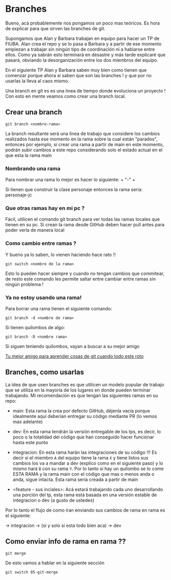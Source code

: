 # Branches

Bueno, acá probablemente nos pongamos un poco mas teóricos. Es hora de explicar para que sirven las branches de git. 

Supongamos que Alan y Barbara trabajan en equipo para hacer un TP de FIUBA. Alan crea el repo y se lo pasa a Barbara y a partir de ese momento empiezan a trabajar sin ningún tipo de coordinación ni a hablarse entre ellos. Como ya sabrán esto terminará en desastre y más tarde explicaré que pasará, obviando la desorganización entre los dos miembros del equipo. 

En el siguiente TP Alan y Barbara saben muy bien como tienen que comenzar porque ahora sí saben que son las branches ! y que por no usarlas la lleva al caos mismo. 

Una branch en git es es una linea de tiempo donde evoluciona un proyecto ! Con esto en mente veamos como crear una branch local.

## Crear una branch

```
git branch <nombre-rama>
```

La branch resultante será una línea de trabajo que considere los cambios realizados hasta ese momento en la rama sobre la cual están "parados", entonces por ejemplo, si crear una rama a partir de main en este momento, podrán subir cambios a este repo considerando solo el estado actual en el que esta la rama main 

### Nombrando una rama 

Para nombrar una rama lo mejor es hacer lo siguiente: <nombre de la feature> + "-" + <sus iniciales> 

Si tienen que construir la clase personaje entonces la rama seria: personaje-jc

### Que otras ramas hay en mi pc ?

Fácil, utilicen el comando git branch para ver todas las ramas locales que tienen en su pc. Si crean la rama desde GitHub deben hacer pull antes para poder verla de manera local

### Como cambio entre ramas ? 

Y bueno ya lo saben, lo vienen haciendo hace rato !! 

```
git switch <nombre de la rama>
```

Esto lo pueden hacer siempre y cuando no tengan cambios que commitear, de resto este comando les permite saltar entre cambiar entre ramas sin ningún problema ! 

### Ya no estoy usando una rama! 

Para borrar una rama tienen el siguiente comando:

```
git branch -d <nombre de rama>
```

Si tienen quilombos de algo:

```
git branch -D <nombre rama>
```

Si siguen teniendo quilombos, vayan a buscar a su mejor amigo

[Tu mejor amigo para aprender cosas de git cuando todo este roto](https://chat.openai.com/)

## Branches, como usarlas

La idea de que usen branches es que utilicen un modelo popular de trabajo que se utiliza en la mayoría de los lugares en donde pueden terminar trabajando.
Mi recomendación es que tengan las siguientes ramas en su repo:

- main: Esta rama la crea por defecto GitHub, déjenla vacía porque idealmente aquí deberían entregar su código mediante PR (lo vemos mas adelante)

- dev: En esta rama tendrán la versión entregable de los tps, es decir, lo poco o la totalidad del código que han conseguido hacer funcionar hasta este punto

- integracion: En esta rama harán las integraciones de su código !!!  Es decir si el miembro `A` del equipo tiene la rama `X` y tiene listos sus cambios los va a mandar a dev (explico como en el siguiente paso) y lo mismo hará `B` con su rama `Y`. Por lo tanto si hay un quilombo se lo come ESTA RAMA y la rama main con el código que mas o menos anda o anda, sigue intacta. Esta rama seria creada a partir de main

- <feature - sus inciales>: Acá estará trabajando cada uno desarrollando una porción del tp, esta rama está basada en una versión estable de integracion o dev (a gusto de ustedes)

Por lo tanto el flujo de como iran enviando sus cambios de rama en rama es el siguiente:

<rama personal> -> integracion -> (si y solo si esta todo bien aca) -> dev 

## Como enviar info de rama en rama ?? 

```
git merge
```

De esto vamos a hablar en la siguiente sección 

```
git switch 05-git-merge
````

